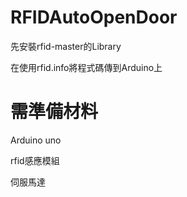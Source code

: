 # RFIDAutoOpenDoor

先安裝rfid-master的Library

在使用rfid.info將程式碼傳到Arduino上

# 需準備材料

Arduino uno

rfid感應模組

伺服馬達
